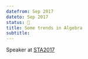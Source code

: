 ```yaml
---
datefrom: Sep 2017
dateto: Sep 2017
status: 🎤
title: Some trends in Algebra
subtitle:
---
```


Speaker at [STA2017](http://www.karlin.mff.cuni.cz/~sta/sta17.html)
